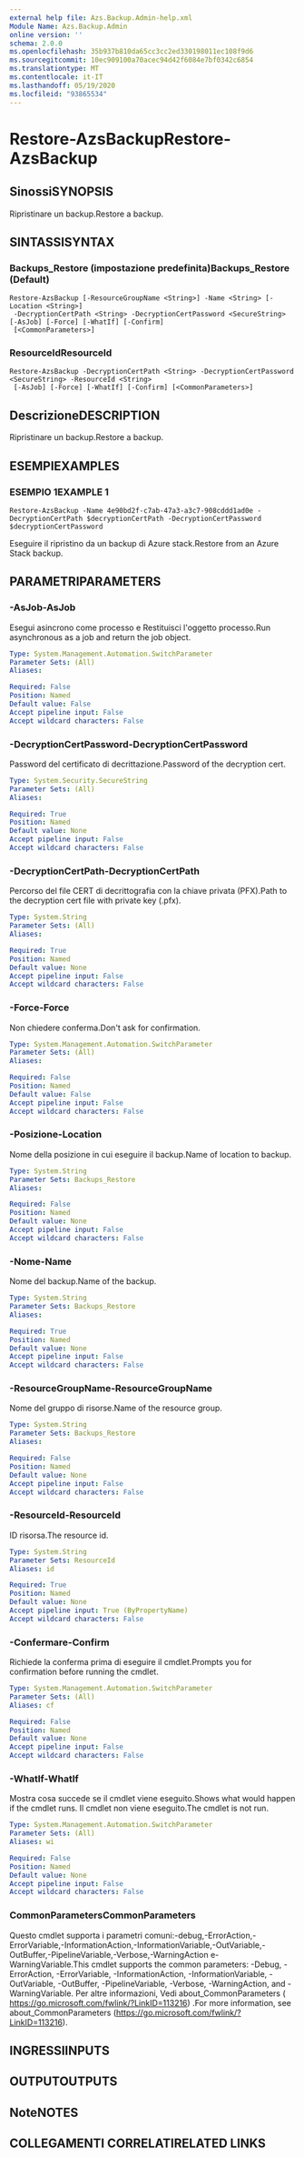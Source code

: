```yaml
---
external help file: Azs.Backup.Admin-help.xml
Module Name: Azs.Backup.Admin
online version: ''
schema: 2.0.0
ms.openlocfilehash: 35b937b810da65cc3cc2ed330198011ec108f9d6
ms.sourcegitcommit: 10ec909100a70acec94d42f6084e7bf0342c6854
ms.translationtype: MT
ms.contentlocale: it-IT
ms.lasthandoff: 05/19/2020
ms.locfileid: "93865534"
---
```

# <span data-ttu-id="3c83b-101">Restore-AzsBackup</span><span class="sxs-lookup"><span data-stu-id="3c83b-101">Restore-AzsBackup</span></span>

## <span data-ttu-id="3c83b-102">Sinossi</span><span class="sxs-lookup"><span data-stu-id="3c83b-102">SYNOPSIS</span></span>
<span data-ttu-id="3c83b-103">Ripristinare un backup.</span><span class="sxs-lookup"><span data-stu-id="3c83b-103">Restore a backup.</span></span>

## <span data-ttu-id="3c83b-104">SINTASSI</span><span class="sxs-lookup"><span data-stu-id="3c83b-104">SYNTAX</span></span>

### <span data-ttu-id="3c83b-105">Backups_Restore (impostazione predefinita)</span><span class="sxs-lookup"><span data-stu-id="3c83b-105">Backups_Restore (Default)</span></span>
```
Restore-AzsBackup [-ResourceGroupName <String>] -Name <String> [-Location <String>]
 -DecryptionCertPath <String> -DecryptionCertPassword <SecureString> [-AsJob] [-Force] [-WhatIf] [-Confirm]
 [<CommonParameters>]
```

### <span data-ttu-id="3c83b-106">ResourceId</span><span class="sxs-lookup"><span data-stu-id="3c83b-106">ResourceId</span></span>
```
Restore-AzsBackup -DecryptionCertPath <String> -DecryptionCertPassword <SecureString> -ResourceId <String>
 [-AsJob] [-Force] [-WhatIf] [-Confirm] [<CommonParameters>]
```

## <span data-ttu-id="3c83b-107">Descrizione</span><span class="sxs-lookup"><span data-stu-id="3c83b-107">DESCRIPTION</span></span>
<span data-ttu-id="3c83b-108">Ripristinare un backup.</span><span class="sxs-lookup"><span data-stu-id="3c83b-108">Restore a backup.</span></span>

## <span data-ttu-id="3c83b-109">ESEMPI</span><span class="sxs-lookup"><span data-stu-id="3c83b-109">EXAMPLES</span></span>

### <span data-ttu-id="3c83b-110">ESEMPIO 1</span><span class="sxs-lookup"><span data-stu-id="3c83b-110">EXAMPLE 1</span></span>
```
Restore-AzsBackup -Name 4e90bd2f-c7ab-47a3-a3c7-908cddd1ad0e -DecryptionCertPath $decryptionCertPath -DecryptionCertPassword $decryptionCertPassword
```

<span data-ttu-id="3c83b-111">Eseguire il ripristino da un backup di Azure stack.</span><span class="sxs-lookup"><span data-stu-id="3c83b-111">Restore from an Azure Stack backup.</span></span>

## <span data-ttu-id="3c83b-112">PARAMETRI</span><span class="sxs-lookup"><span data-stu-id="3c83b-112">PARAMETERS</span></span>

### <span data-ttu-id="3c83b-113">-AsJob</span><span class="sxs-lookup"><span data-stu-id="3c83b-113">-AsJob</span></span>
<span data-ttu-id="3c83b-114">Esegui asincrono come processo e Restituisci l'oggetto processo.</span><span class="sxs-lookup"><span data-stu-id="3c83b-114">Run asynchronous as a job and return the job object.</span></span>

```yaml
Type: System.Management.Automation.SwitchParameter
Parameter Sets: (All)
Aliases:

Required: False
Position: Named
Default value: False
Accept pipeline input: False
Accept wildcard characters: False
```

### <span data-ttu-id="3c83b-115">-DecryptionCertPassword</span><span class="sxs-lookup"><span data-stu-id="3c83b-115">-DecryptionCertPassword</span></span>
<span data-ttu-id="3c83b-116">Password del certificato di decrittazione.</span><span class="sxs-lookup"><span data-stu-id="3c83b-116">Password of the decryption cert.</span></span>

```yaml
Type: System.Security.SecureString
Parameter Sets: (All)
Aliases:

Required: True
Position: Named
Default value: None
Accept pipeline input: False
Accept wildcard characters: False
```

### <span data-ttu-id="3c83b-117">-DecryptionCertPath</span><span class="sxs-lookup"><span data-stu-id="3c83b-117">-DecryptionCertPath</span></span>
<span data-ttu-id="3c83b-118">Percorso del file CERT di decrittografia con la chiave privata (PFX).</span><span class="sxs-lookup"><span data-stu-id="3c83b-118">Path to the decryption cert file with private key (.pfx).</span></span>

```yaml
Type: System.String
Parameter Sets: (All)
Aliases:

Required: True
Position: Named
Default value: None
Accept pipeline input: False
Accept wildcard characters: False
```

### <span data-ttu-id="3c83b-119">-Force</span><span class="sxs-lookup"><span data-stu-id="3c83b-119">-Force</span></span>
<span data-ttu-id="3c83b-120">Non chiedere conferma.</span><span class="sxs-lookup"><span data-stu-id="3c83b-120">Don't ask for confirmation.</span></span>

```yaml
Type: System.Management.Automation.SwitchParameter
Parameter Sets: (All)
Aliases:

Required: False
Position: Named
Default value: False
Accept pipeline input: False
Accept wildcard characters: False
```

### <span data-ttu-id="3c83b-121">-Posizione</span><span class="sxs-lookup"><span data-stu-id="3c83b-121">-Location</span></span>
<span data-ttu-id="3c83b-122">Nome della posizione in cui eseguire il backup.</span><span class="sxs-lookup"><span data-stu-id="3c83b-122">Name of location to backup.</span></span>

```yaml
Type: System.String
Parameter Sets: Backups_Restore
Aliases:

Required: False
Position: Named
Default value: None
Accept pipeline input: False
Accept wildcard characters: False
```

### <span data-ttu-id="3c83b-123">-Nome</span><span class="sxs-lookup"><span data-stu-id="3c83b-123">-Name</span></span>
<span data-ttu-id="3c83b-124">Nome del backup.</span><span class="sxs-lookup"><span data-stu-id="3c83b-124">Name of the backup.</span></span>

```yaml
Type: System.String
Parameter Sets: Backups_Restore
Aliases:

Required: True
Position: Named
Default value: None
Accept pipeline input: False
Accept wildcard characters: False
```

### <span data-ttu-id="3c83b-125">-ResourceGroupName</span><span class="sxs-lookup"><span data-stu-id="3c83b-125">-ResourceGroupName</span></span>
<span data-ttu-id="3c83b-126">Nome del gruppo di risorse.</span><span class="sxs-lookup"><span data-stu-id="3c83b-126">Name of the resource group.</span></span>

```yaml
Type: System.String
Parameter Sets: Backups_Restore
Aliases:

Required: False
Position: Named
Default value: None
Accept pipeline input: False
Accept wildcard characters: False
```

### <span data-ttu-id="3c83b-127">-ResourceId</span><span class="sxs-lookup"><span data-stu-id="3c83b-127">-ResourceId</span></span>
<span data-ttu-id="3c83b-128">ID risorsa.</span><span class="sxs-lookup"><span data-stu-id="3c83b-128">The resource id.</span></span>

```yaml
Type: System.String
Parameter Sets: ResourceId
Aliases: id

Required: True
Position: Named
Default value: None
Accept pipeline input: True (ByPropertyName)
Accept wildcard characters: False
```

### <span data-ttu-id="3c83b-129">-Confermare</span><span class="sxs-lookup"><span data-stu-id="3c83b-129">-Confirm</span></span>
<span data-ttu-id="3c83b-130">Richiede la conferma prima di eseguire il cmdlet.</span><span class="sxs-lookup"><span data-stu-id="3c83b-130">Prompts you for confirmation before running the cmdlet.</span></span>

```yaml
Type: System.Management.Automation.SwitchParameter
Parameter Sets: (All)
Aliases: cf

Required: False
Position: Named
Default value: None
Accept pipeline input: False
Accept wildcard characters: False
```

### <span data-ttu-id="3c83b-131">-WhatIf</span><span class="sxs-lookup"><span data-stu-id="3c83b-131">-WhatIf</span></span>
<span data-ttu-id="3c83b-132">Mostra cosa succede se il cmdlet viene eseguito.</span><span class="sxs-lookup"><span data-stu-id="3c83b-132">Shows what would happen if the cmdlet runs.</span></span>
<span data-ttu-id="3c83b-133">Il cmdlet non viene eseguito.</span><span class="sxs-lookup"><span data-stu-id="3c83b-133">The cmdlet is not run.</span></span>

```yaml
Type: System.Management.Automation.SwitchParameter
Parameter Sets: (All)
Aliases: wi

Required: False
Position: Named
Default value: None
Accept pipeline input: False
Accept wildcard characters: False
```

### <span data-ttu-id="3c83b-134">CommonParameters</span><span class="sxs-lookup"><span data-stu-id="3c83b-134">CommonParameters</span></span>
<span data-ttu-id="3c83b-135">Questo cmdlet supporta i parametri comuni:-debug,-ErrorAction,-ErrorVariable,-InformationAction,-InformationVariable,-OutVariable,-OutBuffer,-PipelineVariable,-Verbose,-WarningAction e-WarningVariable.</span><span class="sxs-lookup"><span data-stu-id="3c83b-135">This cmdlet supports the common parameters: -Debug, -ErrorAction, -ErrorVariable, -InformationAction, -InformationVariable, -OutVariable, -OutBuffer, -PipelineVariable, -Verbose, -WarningAction, and -WarningVariable.</span></span> <span data-ttu-id="3c83b-136">Per altre informazioni, Vedi about_CommonParameters ( https://go.microsoft.com/fwlink/?LinkID=113216) .</span><span class="sxs-lookup"><span data-stu-id="3c83b-136">For more information, see about_CommonParameters (https://go.microsoft.com/fwlink/?LinkID=113216).</span></span>

## <span data-ttu-id="3c83b-137">INGRESSI</span><span class="sxs-lookup"><span data-stu-id="3c83b-137">INPUTS</span></span>

## <span data-ttu-id="3c83b-138">OUTPUT</span><span class="sxs-lookup"><span data-stu-id="3c83b-138">OUTPUTS</span></span>

## <span data-ttu-id="3c83b-139">Note</span><span class="sxs-lookup"><span data-stu-id="3c83b-139">NOTES</span></span>

## <span data-ttu-id="3c83b-140">COLLEGAMENTI CORRELATI</span><span class="sxs-lookup"><span data-stu-id="3c83b-140">RELATED LINKS</span></span>
